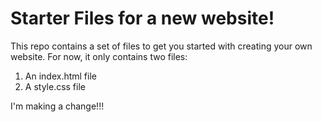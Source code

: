 # Starter Files for a new website!

This repo contains a set of files to get you started with creating your own website.
For now, it only contains two files:
1. An index.html file
2. A style.css file


I'm making a change!!!
